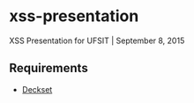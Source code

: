 # xss-presentation
XSS Presentation for UFSIT | September 8, 2015

## Requirements
- [Deckset](http://www.decksetapp.com/)
